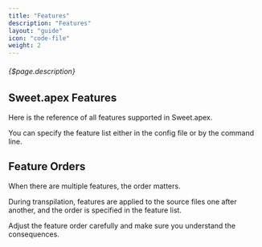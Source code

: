 ```yaml
---
title: "Features"
description: "Features"
layout: "guide"
icon: "code-file"
weight: 2
---
```


###### {$page.description}

<article id="1">

## Sweet.apex Features

Here is the reference of all features supported in Sweet.apex.

You can specify the feature list either in the config file or by the command line.

</article>

<article id="2">

## Feature Orders

When there are multiple features, the order matters.

During transpilation, features are applied to the source files one after another, and the order
is specified in the feature list.

Adjust the feature order carefully and make sure you understand the consequences.

</article>
